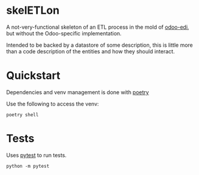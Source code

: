 # skelETLon

A not-very-functional skeleton of an ETL process in the mold of 
[odoo-edi](https://github.com/mcb30/odoo-edi), but without the Odoo-specific
implementation.

Intended to be backed by a datastore of some description, this is little more
than a code description of the entities and how they should interact.

# Quickstart

Dependencies and venv management is done with [poetry](https://python-poetry.org/)

Use the following to access the venv:
```shell
poetry shell
```

# Tests

Uses [pytest](https://docs.pytest.org/en/stable/) to run tests.
```shell
python -m pytest
```